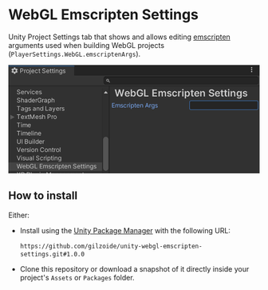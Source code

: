 # WebGL Emscripten Settings
Unity Project Settings tab that shows and allows editing [emscripten](https://docs.unity3d.com/Manual/webgl-native-plugins-with-emscripten.html) arguments used when building WebGL projects (`PlayerSettings.WebGL.emscriptenArgs`).

![Unity Project Settings window showing the "WebGL Emscripten Settings" tab](Extras~/project-settings.png)


## How to install
Either:
- Install using the [Unity Package Manager](https://docs.unity3d.com/Manual/upm-ui-giturl.html) with the following URL:
  ```
  https://github.com/gilzoide/unity-webgl-emscripten-settings.git#1.0.0
  ```
- Clone this repository or download a snapshot of it directly inside your project's `Assets` or `Packages` folder.
